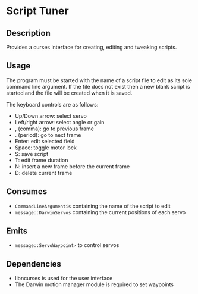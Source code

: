 Script Tuner
============

## Description

Provides a curses interface for creating, editing and tweaking scripts.

## Usage

The program must be started with the name of a script file to edit as its sole
command line argument. If the file does not exist then a new blank script is
started and the file will be created when it is saved.

The keyboard controls are as follows:

* Up/Down arrow: select servo
* Left/right arrow: select angle or gain
* , (comma): go to previous frame
* . (period): go to next frame
* Enter: edit selected field
* Space: toggle motor lock
* S: save script
* T: edit frame duration
* N: insert a new frame before the current frame
* D: delete current frame

## Consumes

* `CommandLineArgumentis` containing the name of the script to edit
* `message::DarwinServos` containing the current positions of each servo

## Emits

* `message::ServoWaypoint>` to control servos

## Dependencies

* libncurses is used for the user interface
* The Darwin motion manager module is required to set waypoints

